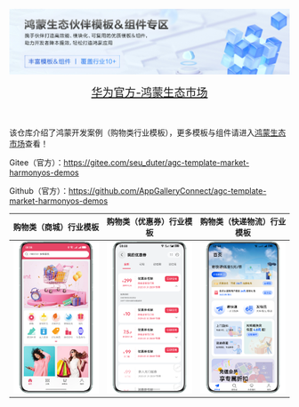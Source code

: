 ![输入图片说明](%E5%8D%8E%E4%B8%BA%E5%AE%98%E6%96%B9-%E9%B8%BF%E8%92%99%E7%94%9F%E6%80%81%E5%B8%82%E5%9C%BA.png)

<div align="center">
  <span style="font-size: 20px;">
    <a href="https://developer.huawei.com/consumer/cn/market/prod-list?origin=template">华为官方-鸿蒙生态市场</a>
  </span>
</div>

</br>
</br>


该仓库介绍了鸿蒙开发案例（购物类行业模板），更多模板与组件请进入[鸿蒙生态市场](https://developer.huawei.com/consumer/cn/market/prod-list/4437348dd20f48249540d1b57ef2eff6/categoryL2_202410080002)查看！

Gitee（官方）：https://gitee.com/seu_duter/agc-template-market-harmonyos-demos

Github（官方）：https://github.com/AppGalleryConnect/agc-template-market-harmonyos-demos

| 购物类（商城）行业模板 | 购物类（优惠券）行业模板 | 购物类（快递物流）行业模板 |
|:---:|:---:|:---:|
|![输入图片说明](%E7%BB%BC%E5%90%88%E5%95%86%E5%9C%BA%E5%BA%94%E7%94%A8%E6%A8%A1%E6%9D%BF.png)|![输入图片说明](%E4%BC%98%E6%83%A0%E5%88%B8%E5%85%83%E6%9C%8D%E5%8A%A1%E6%A8%A1%E6%9D%BF.png)| ![输入图片说明](%E5%BF%AB%E9%80%92%E7%89%A9%E6%B5%81%E5%BA%94%E7%94%A8%E6%A8%A1%E6%9D%BF.png) |
